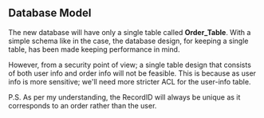 ## Database Model

The new database will have only a single table called **Order_Table**. With a simple schema like in the case, the database design, for keeping a single table, has been made keeping performance in mind.

However, from a security point of view; a single table design that consists of both user info and order info will not be feasible. This is because as user info is more sensitive; we'll need more stricter ACL for the user-info table.

P.S. As per my understanding, the RecordID will always be unique as it corresponds to an order rather than the user.

